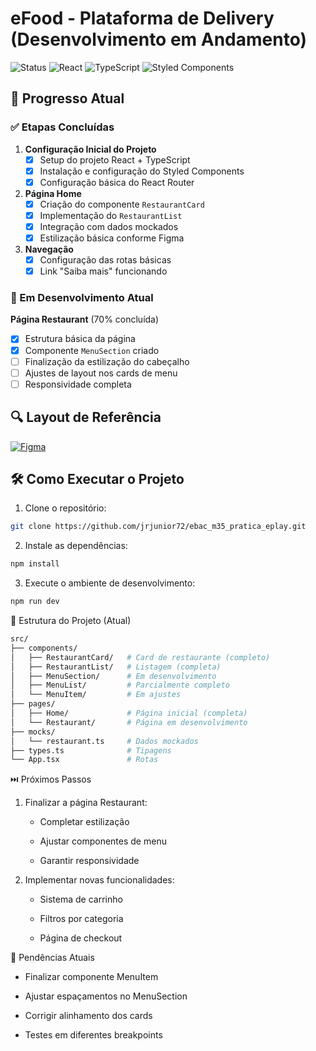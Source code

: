 # eFood - Plataforma de Delivery (Desenvolvimento em Andamento)

![Status](https://img.shields.io/badge/Status-Em%20Desenvolvimento-orange)
![React](https://img.shields.io/badge/React-18.2-blue)
![TypeScript](https://img.shields.io/badge/TypeScript-5.0-blue)
![Styled Components](https://img.shields.io/badge/Styled%20Components-6.0-green)

## 📌 Progresso Atual

### ✅ Etapas Concluídas

1. **Configuração Inicial do Projeto**
   - [x] Setup do projeto React + TypeScript
   - [x] Instalação e configuração do Styled Components
   - [x] Configuração básica do React Router

2. **Página Home**
   - [x] Criação do componente `RestaurantCard`
   - [x] Implementação do `RestaurantList`
   - [x] Integração com dados mockados
   - [x] Estilização básica conforme Figma

3. **Navegação**
   - [x] Configuração das rotas básicas
   - [x] Link "Saiba mais" funcionando

### 🚧 Em Desenvolvimento Atual

**Página Restaurant** (70% concluída)
- [x] Estrutura básica da página
- [x] Componente `MenuSection` criado
- [ ] Finalização da estilização do cabeçalho
- [ ] Ajustes de layout nos cards de menu
- [ ] Responsividade completa

## 🔍 Layout de Referência

[![Figma](https://img.shields.io/badge/Visualizar%20Layout-Figma-FF6B6B?logo=figma)](https://www.figma.com/file/JjduV2Tg713TzYUUsees8b/efood)

## 🛠️ Como Executar o Projeto

1. Clone o repositório:
```bash
git clone https://github.com/jrjunior72/ebac_m35_pratica_eplay.git
```

2. Instale as dependências:
```bash
npm install
```

3. Execute o ambiente de desenvolvimento:
```bash
npm run dev
```

📂 Estrutura do Projeto (Atual)
```bash
src/
├── components/
│   ├── RestaurantCard/   # Card de restaurante (completo)
│   ├── RestaurantList/   # Listagem (completa)
│   ├── MenuSection/      # Em desenvolvimento
│   ├── MenuList/         # Parcialmente completo
│   └── MenuItem/         # Em ajustes
├── pages/
│   ├── Home/             # Página inicial (completa)
│   └── Restaurant/       # Página em desenvolvimento
├── mocks/
│   └── restaurant.ts     # Dados mockados
├── types.ts              # Tipagens
└── App.tsx               # Rotas
```

⏭️ Próximos Passos
1. Finalizar a página Restaurant:
    * Completar estilização

    * Ajustar componentes de menu

    * Garantir responsividade
2. Implementar novas funcionalidades:

    * Sistema de carrinho

    * Filtros por categoria

    * Página de checkout


📌 Pendências Atuais
* Finalizar componente MenuItem

* Ajustar espaçamentos no MenuSection

* Corrigir alinhamento dos cards

* Testes em diferentes breakpoints

